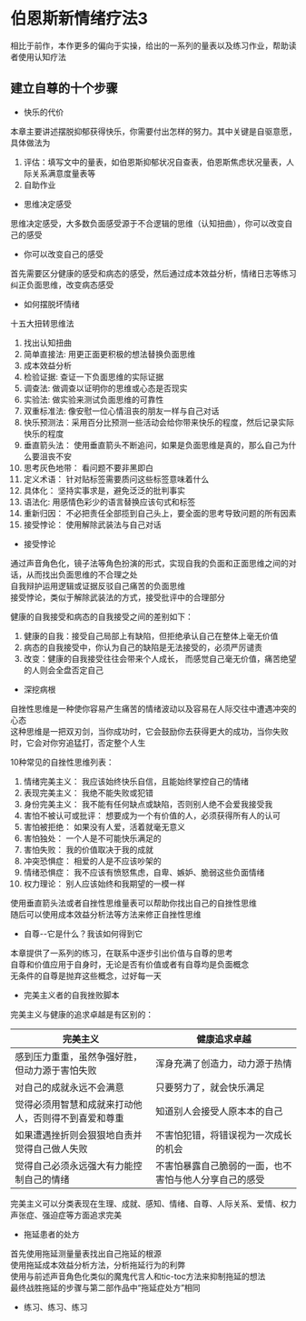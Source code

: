# 伯恩斯新情绪疗法3

相比于前作，本作更多的偏向于实操，给出的一系列的量表以及练习作业，帮助读者使用认知疗法

## 建立自尊的十个步骤

- 快乐的代价

本章主要讲述摆脱抑郁获得快乐，你需要付出怎样的努力。其中关键是自驱意愿，具体做法为

1. 评估：填写文中的量表，如伯恩斯抑郁状况自查表，伯恩斯焦虑状况量表，人际关系满意度量表等
2. 自助作业

- 思维决定感受

思维决定感受，大多数负面感受源于不合逻辑的思维（认知扭曲），你可以改变自己的感受  

- 你可以改变自己的感受

首先需要区分健康的感受和病态的感受，然后通过成本效益分析，情绪日志等练习纠正负面思维，改变病态感受

- 如何摆脱坏情绪

十五大扭转思维法

1. 找出认知扭曲
2. 简单直接法: 用更正面更积极的想法替换负面思维
3. 成本效益分析
4. 检验证据: 查证一下负面思维的实际证据
5. 调查法: 做调查以证明你的思维或心态是否现实
6. 实验法: 做实验来测试负面思维的可靠性
7. 双重标准法: 像安慰一位心情沮丧的朋友一样与自己对话
8. 快乐预测法：采用百分比预测一些活动会给你带来快乐的程度，然后记录实际快乐的程度
9. 垂直箭头法： 使用垂直箭头不断追问，如果是负面思维是真的，那么自己为什么要沮丧不安
10. 思考灰色地带： 看问题不要非黑即白
11. 定义术语： 针对贴标签需要质问这些标签意味着什么
12. 具体化： 坚持实事求是，避免泛泛的批判事实
13. 语法化: 用感情色彩少的语言替换应该句式和标签
14. 重新归因： 不必把责任全部揽到自己头上，要全面的思考导致问题的所有因素
15. 接受悖论： 使用解除武装法与自己对话

- 接受悖论

通过声音角色化，镜子法等角色扮演的形式，实现自我的负面和正面思维之间的对话，从而找出负面思维的不合理之处  
自我辩护运用逻辑或证据反驳自己痛苦的负面思维  
接受悖论，类似于解除武装法的方式，接受批评中的合理部分  

健康的自我接受和病态的自我接受之间的差别如下：  
1. 健康的自我：接受自己局部上有缺陷，但拒绝承认自己在整体上毫无价值  
2. 病态的自我接受中，你认为自己的缺陷是无法接受的，必须严厉谴责  
3. 改变：健康的自我接受往往会带来个人成长， 而感觉自己毫无价值，痛苦绝望的人则会全盘否定自己  

- 深挖病根

自挫性思维是一种使你容易产生痛苦的情绪波动以及容易在人际交往中遭遇冲突的心态  
这种思维是一把双刃剑，当你成功时，它会鼓励你去获得更大的成功，当你失败时，它会对你穷追猛打，否定整个人生  

10种常见的自挫性思维列表：

1. 情绪完美主义： 我应该始终快乐自信，且能始终掌控自己的情绪
2. 表现完美主义： 我绝不能失败或犯错
3. 身份完美主义： 我不能有任何缺点或缺陷，否则别人绝不会爱我接受我
4. 害怕不被认可或批评： 想要成为一个有价值的人，必须获得所有人的认可
5. 害怕被拒绝： 如果没有人爱，活着就毫无意义
6. 害怕独处： 一个人是不可能快乐满足的
7. 害怕失败： 我的价值取决于我的成就
8. 冲突恐惧症： 相爱的人是不应该吵架的
9. 情绪恐惧症： 我不应该有愤怒焦虑，自卑、嫉妒、脆弱这些负面情绪
10. 权力理论： 别人应该始终和我期望的一模一样

使用垂直箭头法或者自挫性思维量表可以帮助你找出自己的自挫性思维  
随后可以使用成本效益分析法等方法来修正自挫性思维  

- 自尊--它是什么？我该如何得到它

本章提供了一系列的练习，在联系中逐步引出价值与自尊的思考  
自尊和价值应用于自身时，无论是否有价值或者有自尊均是负面概念  
无条件的自尊是抛弃这些概念，过好每一天  

- 完美主义者的自我挫败脚本

完美主义与健康的追求卓越是有区别的：  

|完美主义 | 健康追求卓越|
|-|-|
|感到压力重重，虽然争强好胜，但动力源于害怕失败|浑身充满了创造力，动力源于热情|
|对自己的成就永远不会满意|只要努力了，就会快乐满足|
|觉得必须用智慧和成就来打动他人，否则得不到喜爱和尊重|知道别人会接受人原本本的自己|
|如果遭遇挫折则会狠狠地自责并觉得自己做人失败|不害怕犯错，将错误视为一次成长的机会|
|觉得自己必须永远强大有力能控制自己的情绪|不害怕暴露自己脆弱的一面，也不害怕与他人分享自己的感受|

完美主义可以分类表现在生理、成就、感知、情绪、自尊、人际关系、爱情、权力声张症、强迫症等方面追求完美  

- 拖延患者的处方

首先使用拖延测量量表找出自己拖延的根源  
使用拖延成本效益分析方法，分析拖延行为的利弊  
使用与前述声音角色化类似的魔鬼代言人和tic-toc方法来抑制拖延的想法  
最终战胜拖延的步骤与第二部作品中“拖延症处方”相同  

- 练习、练习、练习
